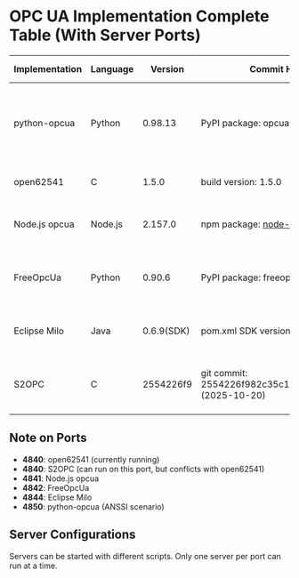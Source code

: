 # OPC UA Implementation Complete Table (With Server Ports)

| Implementation | Language | Version | Commit Hash / Package Info | Build Environment | Server Running | Server Port |
|----------------|----------|---------|----------------------------|-------------------|----------------|-------------|
| python-opcua | Python | 0.98.13 | PyPI package: opcua==0.98.13 | OS: Linux aarch64 (Ubuntu 24.04); Python 3.12.3; pip install | Yes | 4850 |
| open62541 | C | 1.5.0 | build version: 1.5.0 | GCC 13.3.0; CMake 3.28.3 | Yes | 4840 |
| Node.js opcua | Node.js | 2.157.0 | npm package: node-opcua@2.157.0 | Node v18.19.1; npm (global install) | Yes | 4841 |
| FreeOpcUa | Python | 0.90.6 | PyPI package: freeopcua==0.90.6 | OS: Linux aarch64; Python 3.12.3; pip install | Yes | 4842 |
| Eclipse Milo | Java | 0.6.9(SDK) | pom.xml SDK version: 0.6.9 | Java OpenJDK 17.0.16; Maven 3.8.7 | Yes | 4844 |
| S2OPC | C | 2554226f9 | git commit: 2554226f982c35c1e437cb0387eb4f347ea17865 (2025-10-20) | OS: Linux aarch64; GCC 13.3.0; CMake 3.28.3 | Yes | 4840 |

## Note on Ports

- **4840**: open62541 (currently running)
- **4840**: S2OPC (can run on this port, but conflicts with open62541)
- **4841**: Node.js opcua
- **4842**: FreeOpcUa
- **4844**: Eclipse Milo
- **4850**: python-opcua (ANSSI scenario)

## Server Configurations

Servers can be started with different scripts. Only one server per port can run at a time.

